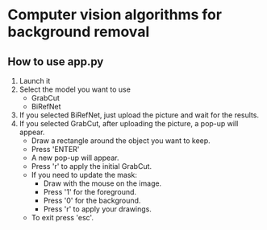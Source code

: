 # Computer vision algorithms for background removal

## How to use app.py
1. Launch it
2. Select the model you want to use
   - GrabCut
   - BiRefNet
3. If you selected BiRefNet, just upload the picture and wait for the results.
4. If you selected GrabCut, after uploading the picture, a pop-up will appear.
   - Draw a rectangle around the object you want to keep.
   - Press 'ENTER'
   - A new pop-up will appear.
   - Press 'r' to apply the initial GrabCut.
   - If you need to update the mask:
     - Draw with the mouse on the image.
     - Press '1' for the foreground.
     - Press '0' for the background.
     - Press 'r' to apply your drawings.
   - To exit press 'esc'.